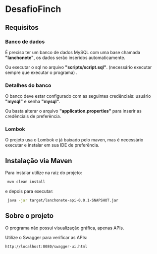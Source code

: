 


# DesafioFinch

## Requisitos

### Banco de dados
É preciso ter um banco de dados  MySQL com uma base chamada **"lanchonete"**, os dados serão inseridos automaticamente. 

Ou executar o sql no arquivo **"scripts/script.sql"**. (necessário executar sempre que executar o programa) .

### Detalhes do banco
O banco deve estar configurado com as seguintes credênciais: usuário **"mysql"** e senha **"mysql"**.

Ou basta alterar o arquivo **"application.properties"** para inserir as credênciais de preferência.

### Lombok
O projeto usa o Lombok e já baixado pelo maven, mas é necessário executar e instalar em sua IDE de preferência.

## Instalação via Maven

Para instalar utilize na raiz do projeto:
```bash
 mvn clean install
```
e depois para executar:
```bash
 java -jar target/lanchonete-api-0.0.1-SNAPSHOT.jar
```

## Sobre o projeto

O programa não possui visualização gráfica, apenas APIs.

Utilize o Swagger para verificar as APIs:
```
http://localhost:8080/swagger-ui.html
```

